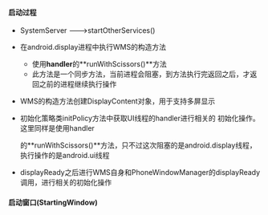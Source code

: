 #### 启动过程

* SystemServer --->startOtherServices()
* 在android.display进程中执行WMS的构造方法
  * 使用**handler**的**runWithScissors()**方法
  * 此方法是一个同步方法，当前进程会阻塞，到方法执行完返回之后，才返回之前的进程继续执行操作

* WMS的构造方法创建DisplayContent对象，用于支持多屏显示

* 初始化策略类initPolicy方法中获取UI线程的handler进行相关的 初始化操作。这里同样是使用handler

  的**runWithScissors()**方法，只不过这次阻塞的是android.display线程，执行操作的是android.ui线程

* displayReady之后进行WMS自身和PhoneWindowManager的displayReady调用，进行相关的初始化操作

#### 启动窗口(StartingWindow)